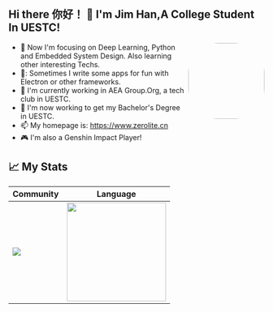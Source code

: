 ## Hi there 你好！ 👋 I'm Jim Han,A College Student In UESTC!

<img align="right" src="https://i2.hdslb.com/bfs/face/d4115a4efbeaf36516a7a22924ca3cf7aa0270dd.jpg" style="width:150px;height:150px;border-radius: 60px;"/>

- :orange_book: Now I'm focusing on Deep Learning, Python and Embedded System Design. Also learning other interesting Techs.
- 🚀: Sometimes I write some apps for fun with Electron or other frameworks.
- 🔭 I'm currently working in AEA Group.Org, a tech club in UESTC.
- :hammer: I'm now working to get my Bachelor's Degree in UESTC.
- 📫 My homepage is: https://www.zerolite.cn
- 🎮 I'm also a Genshin Impact Player!

## 📈 My Stats

|Community|Language|
|---|---|
|<img src="https://github-readme-stats.vercel.app/api?username=JimHans&show_icons=true&theme=github_dark&hide_title=false" />|<img src="https://github-readme-stats.vercel.app/api/top-langs/?username=JimHans&layout=compact&hide=html&theme=github_dark&langs_count=8" style="height:195px;cursor:default" />|
<!--
**JimHans/JimHans** is a ✨ _special_ ✨ repository because its `README.md` (this file) appears on your GitHub profile.

Here are some ideas to get you started:

- 🔭 I’m currently working on ...
- 🌱 I’m currently learning ...
- 👯 I’m looking to collaborate on ...
- 🤔 I’m looking for help with ...
- 💬 Ask me about ...
- 📫 How to reach me: ...
- 😄 Pronouns: ...
- ⚡ Fun fact: ...
-->
